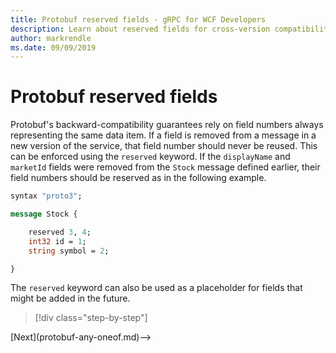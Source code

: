 ```yaml
---
title: Protobuf reserved fields - gRPC for WCF Developers
description: Learn about reserved fields for cross-version compatibility.
author: markrendle
ms.date: 09/09/2019
---
```


# Protobuf reserved fields

Protobuf's backward-compatibility guarantees rely on field numbers always representing the same data item. If a field is removed from a message in a new version of the service, that field number should never be reused. This can be enforced using the `reserved` keyword. If the `displayName` and `marketId` fields were removed from the `Stock` message defined earlier, their field numbers should be reserved as in the following example.

```protobuf
syntax "proto3";

message Stock {

    reserved 3, 4;
    int32 id = 1;
    string symbol = 2;

}
```

The `reserved` keyword can also be used as a placeholder for fields that might be added in the future.

>[!div class="step-by-step"]
<!-->[Next](protobuf-any-oneof.md)-->
